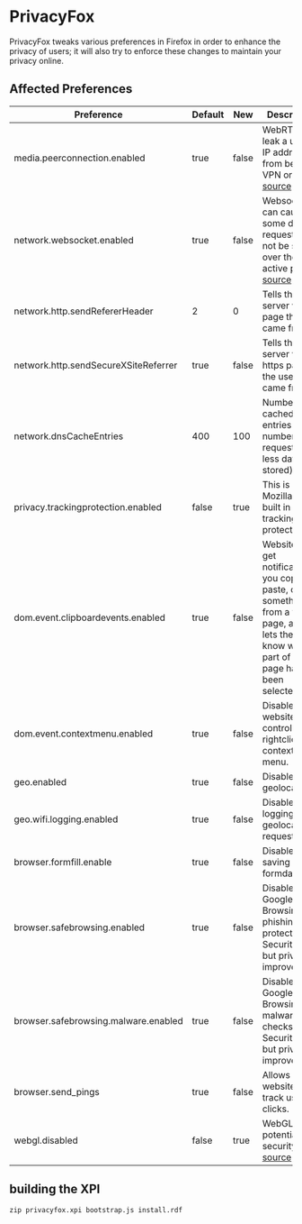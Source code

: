 # PrivacyFox
PrivacyFox tweaks various preferences in Firefox in order to enhance the privacy of users; it will also try to enforce these changes to maintain your privacy online.

## Affected Preferences

| Preference                           | Default | New   | Description |
|--------------------------------------|---------|-------|-------------|
| media.peerconnection.enabled         | true    | false | WebRTC can leak a users IP address from behind a VPN or proxy. [source](https://github.com/diafygi/webrtc-ips) |
| network.websocket.enabled            | true    | false | Websockets can cause some dns requests to not be send over the active proxy. [source](https://blog.torproject.org/blog/firefox-security-bug-proxy-bypass-current-tbbs) |
| network.http.sendRefererHeader       | 2       | 0     | Tells the server which page the user came from. |
| network.http.sendSecureXSiteReferrer | true    | false | Tells the server which https page the user came from. |
| network.dnsCacheEntries              | 400     | 100   | Number of cached DNS entries (lower number=more requests but less data stored). |
| privacy.trackingprotection.enabled   | false   | true  | This is Mozilla’s new built in tracking protection. |
| dom.event.clipboardevents.enabled    | true    | false | Websites can get notifications if you copy, paste, or cut something from a web page, and it lets them know which part of the page had been selected. |
| dom.event.contextmenu.enabled        | true    | false | Disables website control over rightclick context menu. |
| geo.enabled                          | true    | false | Disables geolocation. |
| geo.wifi.logging.enabled             | true    | false | Disables logging geolocation requests. |
| browser.formfill.enable              | true    | false | Disables saving of formdata. |
| browser.safebrowsing.enabled         | true    | false | Disable Google Safe Browsing and phishing protection. Security risk, but privacy improvement. |
| browser.safebrowsing.malware.enabled | true    | false | Disable Google Safe Browsing malware checks. Security risk, but privacy improvement. |
| browser.send_pings                   | true    | false | Allows websites to track users clicks. |
| webgl.disabled                       | false   | true  | WebGL is a potential security risk. [source](http://security.stackexchange.com/questions/13799/is-webgl-a-security-concern) |

## building the XPI
```
zip privacyfox.xpi bootstrap.js install.rdf
```
